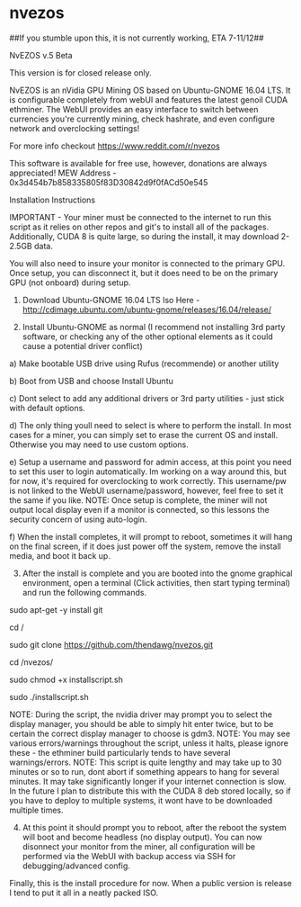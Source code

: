 # nvezos
##If you stumble upon this, it is not currently working, ETA 7-11/12##

NvEZOS v.5 Beta

This version is for closed release only.

NvEZOS is an nVidia GPU Mining OS based on Ubuntu-GNOME 16.04 LTS. It is configurable completely from webUI and features the latest genoil CUDA ethminer. The WebUI provides an easy interface to switch between currencies you're currently mining, check hashrate, and even configure network and overclocking settings!

For more info checkout https://www.reddit.com/r/nvezos

This software is available for free use, however, donations are always appreciated!
MEW Address - 0x3d454b7b858335805f83D30842d9f0fACd50e545

Installation Instructions

IMPORTANT - Your miner must be connected to the internet to run this script as it relies on other repos and git's to install all of the packages. Additionally, CUDA 8 is quite large, so during the install, it may download 2-2.5GB data.

You will also need to insure your monitor is connected to the primary GPU. Once setup, you can disconnect it, but it does need to be on the primary GPU (not onboard) during setup.

1) Download Ubuntu-GNOME 16.04 LTS Iso Here - http://cdimage.ubuntu.com/ubuntu-gnome/releases/16.04/release/

2) Install Ubuntu-GNOME as normal (I recommend not installing 3rd party software, or checking any of the other optional elements as it could cause a potential driver conflict)

a) Make bootable USB drive using Rufus (recommende) or another utility

b) Boot from USB and choose Install Ubuntu

c) Dont select to add any additional drivers or 3rd party utilities - just stick with default options.

d) The only thing youll need to select is where to perform the install. In most cases for a miner, you can simply set to erase the      current OS and install. Otherwise you may need to use custom options.

e) Setup a username and password for admin access, at this point you need to set this user to login automatically. Im working on a way around this, but for now, it's required for overclocking to work correctly. This username/pw is not linked to the WebUI username/password, however, feel free to set it the same if you like. NOTE: Once setup is complete, the miner will not output local display even if a monitor is connected, so this lessons the security concern of using auto-login.

f) When the install completes, it will prompt to reboot, sometimes it will hang on the final screen, if it does just power off the system, remove the install media, and boot it back up.

3) After the install is complete and you are booted into the gnome graphical environment, open a terminal (Click activities, then start typing terminal) and run the following commands.


sudo apt-get -y install git

cd /

sudo git clone https://github.com/thendawg/nvezos.git

cd /nvezos/

sudo chmod +x installscript.sh

sudo ./installscript.sh


NOTE: During the script, the nvidia driver may prompt you to select the display manager, you should be able to simply hit enter twice, but to be certain the correct display manager to choose is gdm3.
NOTE: You may see various errors/warnings throughout the script, unless it halts, please ignore these - the ethminer build particularly tends to have several warnings/errors.
NOTE: This script is quite lengthy and may take up to 30 minutes or so to run, dont abort if something appears to hang for several minutes. It may take significantly longer if your internet connection is slow. In the future I plan to distribute this with the CUDA 8 deb stored locally, so if you have to deploy to multiple systems, it wont have to be downloaded multiple times.

4) At this point it should prompt you to reboot, after the reboot the system will boot and become headless (no display output). You can now disonnect your monitor from the miner, all configuration will be performed via the WebUI with backup access via SSH for debugging/advanced config.

Finally, this is the install procedure for now. When a public version is release I tend to put it all in a neatly packed ISO.
